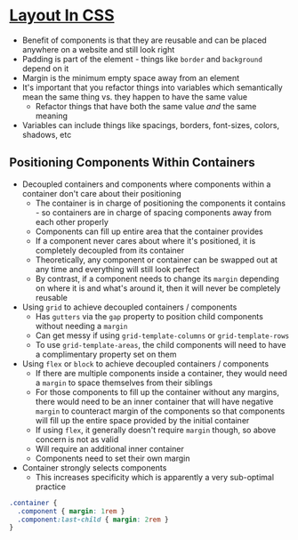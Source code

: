# [Layout In CSS](https://medium.com/crowdbotics/layout-in-css-634c3ca3dcff)

* Benefit of components is that they are reusable and can be placed anywhere on a website and still look right
* Padding is part of the element - things like `border` and `background` depend on it
* Margin is the minimum empty space away from an element
* It's important that you refactor things into variables which semantically mean the same thing vs. they happen to have the same value
  * Refactor things that have both the same value _and_ the same meaning
* Variables can include things like spacings, borders, font-sizes, colors, shadows, etc

## Positioning Components Within Containers 

* Decoupled containers and components where components within a container don't care about their positioning
  * The container is in charge of positioning the components it contains - so containers are in charge of spacing components away from each other properly
  * Components can fill up entire area that the container provides
  * If a component never cares about where it's positioned, it is completely decoupled from its container
  * Theoretically, any component or container can be swapped out at any time and everything will still look perfect
  * By contrast, if a component needs to change its `margin` depending on where it is and what's around it, then it will never be completely reusable
* Using `grid` to achieve decoupled containers / components
  * Has `gutters` via the `gap` property to position child components without needing a `margin`
  * Can get messy if using `grid-template-columns` or `grid-template-rows`
  * To use `grid-template-areas`, the child components will need to have a complimentary property set on them
* Using `flex` or `block` to achieve decoupled containers / components
  * If there are multiple components inside a container, they would need a `margin` to space themselves from their siblings
  * For those components to fill up the container without any margins, there would need to be an inner container that will have negative `margin` to counteract margin of the components so that components will fill up the entire space provided by the initial container
  * If using `flex`, it generally doesn't require `margin` though, so above concern is not as valid
  * Will require an additional inner container
  * Components need to set their own margin
* Container strongly selects components
  * This increases specificity which is apparently a very sub-optimal practice

```css
.container {
  .component { margin: 1rem }
  .component:last-child { margin: 2rem }
}
```

